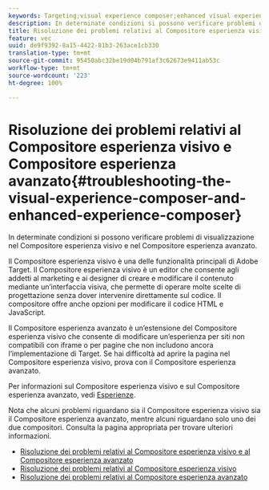 ```yaml
---
keywords: Targeting;visual experience composer;enhanced visual experience composer;vec;troubleshoot visual experience composer;troubleshooting;eec;enhanced experience composer;tls;tls 1.2
description: In determinate condizioni si possono verificare problemi di visualizzazione nel Compositore esperienza visivo e nel Compositore esperienza avanzato.
title: Risoluzione dei problemi relativi al Compositore esperienza visivo e Compositore esperienza avanzato
feature: vec
uuid: de9f9392-8a15-4422-81b3-263ace1cb330
translation-type: tm+mt
source-git-commit: 95450abc32be19d04b791af3c62673e9411ab53c
workflow-type: tm+mt
source-wordcount: '223'
ht-degree: 100%

---
```



# Risoluzione dei problemi relativi al Compositore esperienza visivo e Compositore esperienza avanzato{#troubleshooting-the-visual-experience-composer-and-enhanced-experience-composer}

In determinate condizioni si possono verificare problemi di visualizzazione nel Compositore esperienza visivo e nel Compositore esperienza avanzato.

Il Compositore esperienza visivo è una delle funzionalità principali di Adobe Target. Il Compositore esperienza visivo è un editor che consente agli addetti al marketing e ai designer di creare e modificare il contenuto mediante un’interfaccia visiva, che permette di operare molte scelte di progettazione senza dover intervenire direttamente sul codice. Il compositore offre anche opzioni per modificare il codice HTML e JavaScript.

Il Compositore esperienza avanzato è un’estensione del Compositore esperienza visivo che consente di modificare un’esperienza per siti non compatibili con iframe o per pagine che non includono ancora l’implementazione di Target. Se hai difficoltà ad aprire la pagina nel Compositore esperienza visivo, prova con il Compositore esperienza avanzato.

Per informazioni sul Compositore esperienza visivo e sul Compositore esperienza avanzato, vedi [Esperienze](/help/c-experiences/experiences.md#concept_A2E10F6AFB3D4AEAB6951EE14688848D).

Nota che alcuni problemi riguardano sia il Compositore esperienza visivo sia il Compositore esperienza avanzato, mentre alcuni riguardano solo uno dei due compositori. Consulta la pagina appropriata per trovare ulteriori informazioni.

* [Risoluzione dei problemi relativi al Compositore esperienza visivo e al Compositore esperienza avanzato](/help/c-experiences/c-visual-experience-composer/r-troubleshoot-composer/issues-related-to-the-visual-experience-composer-vec-and-enhanced-experience-composer-eec.md)
* [Risoluzione dei problemi relativi al Compositore esperienza visivo](/help/c-experiences/c-visual-experience-composer/r-troubleshoot-composer/troubleshooting-issues-related-to-the-visual-experience-composer-vec.md)
* [Risoluzione dei problemi relativi al Compositore esperienza avanzato](/help/c-experiences/c-visual-experience-composer/r-troubleshoot-composer/troubleshooting-issues-related-to-the-enhanced-experience-composer-eec.md)